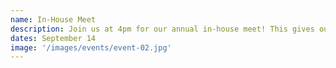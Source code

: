 ```yaml
---
name: In-House Meet
description: Join us at 4pm for our annual in-house meet! This gives our Level 3 team a chance to experience a meet in a familiar setting.
dates: September 14
image: '/images/events/event-02.jpg'
---
```

